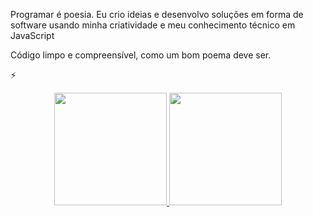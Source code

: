 Programar é poesia.
Eu crio ideias e desenvolvo soluções em forma de software usando minha criatividade e meu conhecimento técnico em JavaScript

Código limpo e compreensível, como um bom poema deve ser.

⚡
<div align="center">
  <a href="https://github.com/NathanAba">
  <img height="180em" src="https://github-readme-stats.vercel.app/api?username=nathanaba&show_icons=true&theme=dracula&include_all_commits=true&count_private=true"/>
  <img height="180em" src="https://github-readme-stats.vercel.app/api/top-langs/?username=nathanaba&layout=compact&langs_count=7&theme=dracula"/>
</div>
